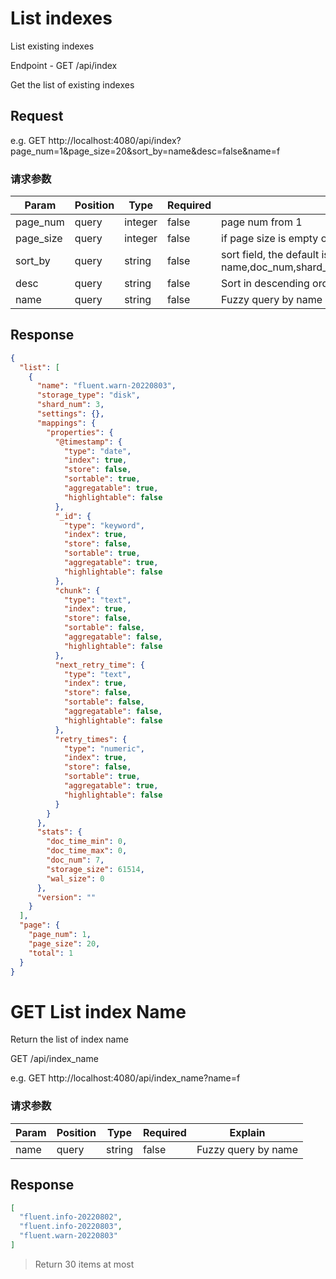 # List indexes

List existing indexes

Endpoint - GET /api/index

Get the list of existing indexes

## Request

e.g. 
GET http://localhost:4080/api/index?page_num=1&page_size=20&sort_by=name&desc=false&name=f

### 请求参数

| Param     | Position    | Type    | Required | Explain                                                                                              |
|-----------|-------------|---------|----------|------------------------------------------------------------------------------------------------------|
| page_num  | query       | integer | false    | page num from 1                                                                                      |
| page_size | query       | integer | false    | if page size is empty or 0, then return all                                                          |
| sort_by   | query       | string  | false    | sort field, the default is "name", Sortable fields: name,doc_num,shard_num,storage_size,storage_type |
| desc      | query       | string  | false    | Sort in descending order                                                                             |
| name      | query       | string  | false    | Fuzzy query by name                                                                                  |


## Response

```json
{
  "list": [
    {
      "name": "fluent.warn-20220803",
      "storage_type": "disk",
      "shard_num": 3,
      "settings": {},
      "mappings": {
        "properties": {
          "@timestamp": {
            "type": "date",
            "index": true,
            "store": false,
            "sortable": true,
            "aggregatable": true,
            "highlightable": false
          },
          "_id": {
            "type": "keyword",
            "index": true,
            "store": false,
            "sortable": true,
            "aggregatable": true,
            "highlightable": false
          },
          "chunk": {
            "type": "text",
            "index": true,
            "store": false,
            "sortable": false,
            "aggregatable": false,
            "highlightable": false
          },
          "next_retry_time": {
            "type": "text",
            "index": true,
            "store": false,
            "sortable": false,
            "aggregatable": false,
            "highlightable": false
          },
          "retry_times": {
            "type": "numeric",
            "index": true,
            "store": false,
            "sortable": true,
            "aggregatable": true,
            "highlightable": false
          }
        }
      },
      "stats": {
        "doc_time_min": 0,
        "doc_time_max": 0,
        "doc_num": 7,
        "storage_size": 61514,
        "wal_size": 0
      },
      "version": ""
    }
  ],
  "page": {
    "page_num": 1,
    "page_size": 20,
    "total": 1
  }
}

```

# GET List index Name
Return the list of index name

GET /api/index_name

e.g.
GET http://localhost:4080/api/index_name?name=f

### 请求参数

| Param | Position | Type   | Required | Explain             |
|-------|----------|--------|----------|---------------------|
| name  | query    | string | false    | Fuzzy query by name |


## Response

```json
[
  "fluent.info-20220802",
  "fluent.info-20220803",
  "fluent.warn-20220803"
]
```

>Return 30 items at most
